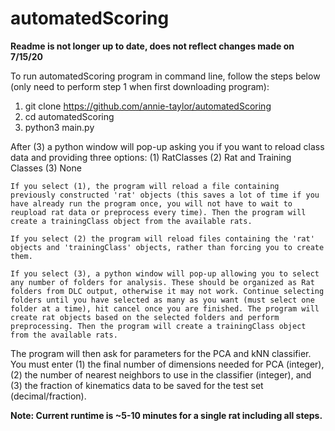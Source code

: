 # automatedScoring

**Readme is not longer up to date, does not reflect changes made on 7/15/20**

To run automatedScoring program in command line, follow the steps below (only need to perform step 1 when first downloading program):

1. git clone https://github.com/annie-taylor/automatedScoring
2. cd automatedScoring
3. python3 main.py

After (3) a python window will pop-up asking you if you want to reload class data and providing three options:
    (1) RatClasses
    (2) Rat and Training Classes
    (3) None

    If you select (1), the program will reload a file containing previously constructed 'rat' objects (this saves a lot of time if you have already run the program once, you will not have to wait to reupload rat data or preprocess every time). Then the program will create a trainingClass object from the available rats.

    If you select (2) the program will reload files containing the 'rat' objects and 'trainingClass' objects, rather than forcing you to create them.

    If you select (3), a python window will pop-up allowing you to select any number of folders for analysis. These should be organized as Rat folders from DLC output, otherwise it may not work. Continue selecting folders until you have selected as many as you want (must select one folder at a time), hit cancel once you are finished. The program will create rat objects based on the selected folders and perform preprocessing. Then the program will create a trainingClass object from the available rats.

The program will then ask for parameters for the PCA and kNN classifier. You must enter (1) the final number of dimensions needed for PCA (integer), (2) the number of nearest neighbors to use in the classifier (integer), and (3) the fraction of kinematics data to be saved for the test set (decimal/fraction).

**Note: Current runtime is ~5-10 minutes for a single rat including all steps.**
